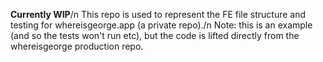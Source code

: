 **Currently WIP**/n
This repo is used to represent the FE file structure and testing for whereisgeorge.app (a private repo)./n
Note: this is an example (and so the tests won't run etc), but the code is lifted directly from the whereisgeorge production repo.

